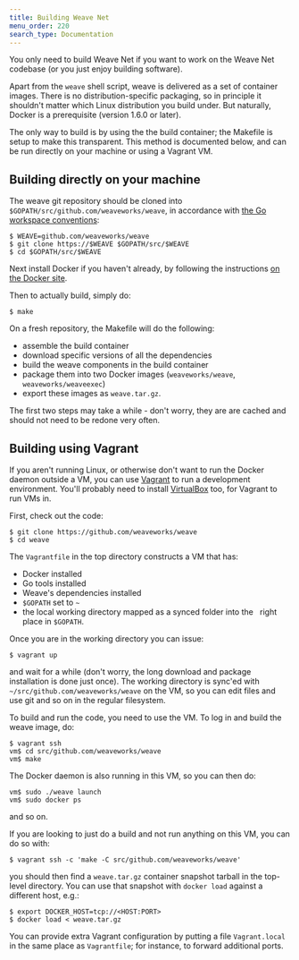 ```yaml
---
title: Building Weave Net
menu_order: 220
search_type: Documentation
---
```

You only need to build Weave Net if you want to work on the Weave Net codebase
(or you just enjoy building software).

Apart from the `weave` shell script, weave is delivered as a set of
container images.  There is no distribution-specific packaging, so in
principle it shouldn't matter which Linux distribution you build
under.  But naturally, Docker is a prerequisite (version 1.6.0 or
later).

The only way to build is by using the the build container; the
Makefile is setup to make this transparent.  This method is
documented below, and can be run directly on your machine or using
a Vagrant VM.

## <a name="ubuntu"></a>Building directly on your machine

The weave git repository should be cloned into
`$GOPATH/src/github.com/weaveworks/weave`, in accordance with [the Go
workspace conventions](https://golang.org/doc/code.html#Workspaces):

```
$ WEAVE=github.com/weaveworks/weave
$ git clone https://$WEAVE $GOPATH/src/$WEAVE
$ cd $GOPATH/src/$WEAVE
```

Next install Docker if you haven't already, by following the instructions
[on the Docker site](https://docs.docker.com/installation/ubuntulinux/).

Then to actually build, simply do:

```
$ make
```

On a fresh repository, the Makefile will do the following:
- assemble the build container
- download specific versions of all the dependencies
- build the weave components in the build container
- package them into two Docker images (`weaveworks/weave`,
`weaveworks/weaveexec`)
- export these images as `weave.tar.gz`.

The first two steps may take a while - don't worry, they are
are cached and should not need to be redone very often.

## <a name="vagrant"></a>Building using Vagrant

If you aren't running Linux, or otherwise don't want to run the Docker
daemon outside a VM, you can use
[Vagrant](https://www.vagrantup.com/downloads.html) to run a
development environment. You'll probably need to install
[VirtualBox](https://www.virtualbox.org/wiki/Downloads) too, for
Vagrant to run VMs in.

First, check out the code:

```
$ git clone https://github.com/weaveworks/weave
$ cd weave
```

The `Vagrantfile` in the top directory constructs a VM that has:

 * Docker installed
 * Go tools installed
 * Weave's dependencies installed
 * `$GOPATH` set to `~`
 * the local working directory mapped as a synced folder into the
   right place in `$GOPATH`.

Once you are in the working directory you can issue:

```
$ vagrant up
```

and wait for a while (don't worry, the long download and package
installation is done just once). The working directory is sync'ed with
`~/src/github.com/weaveworks/weave` on the VM, so you can edit files and
use git and so on in the regular filesystem.

To build and run the code, you need to use the VM. To log in and build
the weave image, do:

```
$ vagrant ssh
vm$ cd src/github.com/weaveworks/weave
vm$ make
```

The Docker daemon is also running in this VM, so you can then do:

```
vm$ sudo ./weave launch
vm$ sudo docker ps
```

and so on.

If you are looking to just do a build and not run anything on this VM,
you can do so with:

```
$ vagrant ssh -c 'make -C src/github.com/weaveworks/weave'
```

you should then find a `weave.tar.gz` container snapshot tarball in the
top-level directory. You can use that snapshot with `docker load`
against a different host, e.g.:

```
$ export DOCKER_HOST=tcp://<HOST:PORT>
$ docker load < weave.tar.gz
```

You can provide extra Vagrant configuration by putting a file
`Vagrant.local` in the same place as `Vagrantfile`; for instance, to
forward additional ports.
